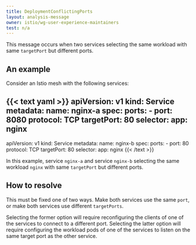 ```yaml
---
title: DeploymentConflictingPorts
layout: analysis-message
owner: istio/wg-user-experience-maintainers
test: n/a
---
```


This message occurs when two services selecting the same workload with same `targetPort` but different ports.

## An example

Consider an Istio mesh with the following services:

{{< text yaml >}}
apiVersion: v1
kind: Service
metadata:
  name: nginx-a
spec:
  ports:
    - port: 8080
      protocol: TCP
      targetPort: 80
  selector:
    app: nginx
---
apiVersion: v1
kind: Service
metadata:
  name: nginx-b
spec:
  ports:
    - port: 80
      protocol: TCP
      targetPort: 80
  selector:
    app: nginx
{{< /text >}}

In this example, service `nginx-a` and service `nginx-b` selecting the same workload `nginx` with same `targetPort` but different ports.

## How to resolve

This must be fixed one of two ways. Make both services use the same `port`, or make both services use different `targetPorts`.

Selecting the former option will require reconfiguring the clients of one of the services to connect to a different port. Selecting the latter option will require configuring the workload pods of one of the services to listen on the same target port as the other service.
